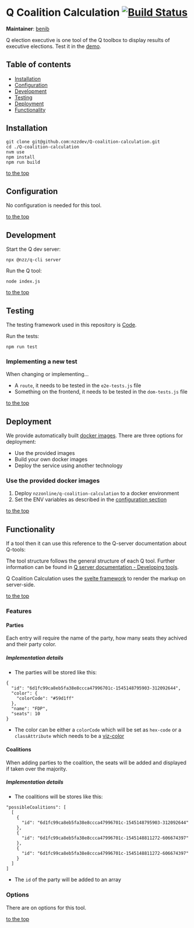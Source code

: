 # Q Coalition Calculation [![Build Status](https://travis-ci.com/nzzdev/Q-coalition-calculation.svg?token=g43MZxbtUcZ6QyxqUoJM&branch=dev)](https://travis-ci.com/nzzdev/Q-coalition-calculation)

**Maintainer**: [benib](https://github.com/benib)

Q election executive is one tool of the Q toolbox to display results of executive elections. Test it in the [demo](https://editor.q.tools).

## Table of contents

- [Installation](#installation)
- [Configuration](#configuration)
- [Development](#development)
- [Testing](#testing)
- [Deployment](#deployment)
- [Functionality](#functionality)

## Installation

```
git clone git@github.com:nzzdev/Q-coalition-calculation.git
cd ./Q-coalition-calculation
nvm use
npm install
npm run build
```

[to the top](#table-of-contents)

## Configuration

No configuration is needed for this tool.

[to the top](#table-of-contents)

## Development

Start the Q dev server:

```
npx @nzz/q-cli server
```

Run the Q tool:

```
node index.js

```

[to the top](#table-of-contents)

## Testing

The testing framework used in this repository is [Code](https://github.com/hapijs/code).

Run the tests:

```
npm run test
```

### Implementing a new test

When changing or implementing...

- A `route`, it needs to be tested in the `e2e-tests.js` file
- Something on the frontend, it needs to be tested in the `dom-tests.js` file

[to the top](#table-of-contents)

## Deployment

We provide automatically built [docker images](https://hub.docker.com/r/nzzonline/q-coalition-calculation/).
There are three options for deployment:

- Use the provided images
- Build your own docker images
- Deploy the service using another technology

### Use the provided docker images

1. Deploy `nzzonline/q-coalition-calculation` to a docker environment
2. Set the ENV variables as described in the [configuration section](#configuration)

[to the top](#table-of-contents)

## Functionality

If a tool then it can use this reference to the Q-server documentation about Q-tools:

The tool structure follows the general structure of each Q tool. Further information can be found in [Q server documentation - Developing tools](https://nzzdev.github.io/Q-server/developing-tools.html).

Q Coalition Calculation uses the [svelte framework](https://svelte.technology/guide) to render the markup on server-side.

[to the top](#table-of-contents)

### Features

#### Parties

Each entry will require the name of the party, how many seats they achived and their party color.

##### Implementation details

- The parties will be stored like this:

```
{
  "id": "6d1fc99ca8eb5fa38e8ccca47996701c-1545148795903-312092644",
  "color": {
    "colorCode": "#59d1ff"
  },
  "name": "FDP",
  "seats": 10
}
```

- The color can be either a `colorCode` which will be set as `hex-code` or a `classAttribute` which needs to be a [viz-color](https://github.com/nzzdev/sophie-viz-color/blob/master/vars/general.json)

#### Coalitions

When adding parties to the coalition, the seats will be added and displayed if taken over the majority.

##### Implementation details

- The coalitions will be stores like this:

```
"possibleCoalitions": [
  [
    {
      "id": "6d1fc99ca8eb5fa38e8ccca47996701c-1545148795903-312092644"
    },
    {
      "id": "6d1fc99ca8eb5fa38e8ccca47996701c-1545148811272-606674397"
    },
    {
      "id": "6d1fc99ca8eb5fa38e8ccca47996701c-1545148811272-606674397"
    }
  ]
]
```

- The `id` of the party will be added to an array

### Options

There are on options for this tool.

[to the top](#table-of-contents)
